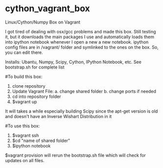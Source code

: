 # cython_vagrant_box

Linux/Cython/Numpy Box on Vagrant
 
I got tired of dealing with osx/gcc problems and made this box. Still testing it, but it downloads the main packages I use and automatically loads them into ipython notebook whenever I open a new a new notebook. ipython config files are in /vagrant/ folder and symlinked to the ones on the box. So, you can edit there. 

Installs: Ubantu, Numpy, Scipy, Cython, IPython Notebook, etc. See bootstrap.sh for complete list

#To build this box: 

1. clone repository
2. Update Vagrant File: 
    a. change shared folder
    b. change ports if needed
3. cd into repository folder
4. $vagrant up

It will takes a while especially building Scipy since the apt-get version is old and doesn't have an Inverse Wishart Distribution in it

#To use this box: 

1. $vagrant ssh
2. $cd "name of shared folder"
3. $ipython notebook

$vagrant provision will rerun the bootstrap.sh file which will check for updates on all files. 

